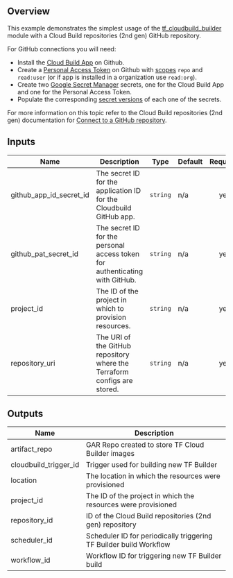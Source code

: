 ## Overview

This example demonstrates the simplest usage of the [tf_cloudbuild_builder](../../modules/tf_cloudbuild_builder/) module with a Cloud Build repositories (2nd gen) GitHub repository.

For GitHub connections you will need:

- Install the [Cloud Build App](https://github.com/apps/google-cloud-build) on Github.
- Create a [Personal Access Token](https://docs.github.com/en/authentication/keeping-your-account-and-data-secure/creating-a-personal-access-token) on Github with [scopes](https://docs.github.com/en/apps/oauth-apps/building-oauth-apps/scopes-for-oauth-apps#available-scopes) `repo` and `read:user` (or if app is installed in a organization use `read:org`).
- Create two [Google Secret Manager](https://cloud.google.com/secret-manager/docs/overview) secrets, one for the Cloud Build App and one for the Personal Access Token.
- Populate the corresponding [secret versions](https://cloud.google.com/secret-manager/docs/add-secret-version) of each one of the secrets.

For more information on this topic refer to the Cloud Build repositories (2nd gen) documentation for
[Connect to a GitHub repository](https://cloud.google.com/build/docs/automating-builds/github/connect-repo-github?generation=2nd-gen).

<!-- BEGINNING OF PRE-COMMIT-TERRAFORM DOCS HOOK -->
## Inputs

| Name | Description | Type | Default | Required |
|------|-------------|------|---------|:--------:|
| github\_app\_id\_secret\_id | The secret ID for the application ID for the Cloudbuild GitHub app. | `string` | n/a | yes |
| github\_pat\_secret\_id | The secret ID for the personal access token for authenticating with GitHub. | `string` | n/a | yes |
| project\_id | The ID of the project in which to provision resources. | `string` | n/a | yes |
| repository\_uri | The URI of the GitHub repository where the Terraform configs are stored. | `string` | n/a | yes |

## Outputs

| Name | Description |
|------|-------------|
| artifact\_repo | GAR Repo created to store TF Cloud Builder images |
| cloudbuild\_trigger\_id | Trigger used for building new TF Builder |
| location | The location in which the resources were provisioned |
| project\_id | The ID of the project in which the resources were provisioned |
| repository\_id | ID of the Cloud Build repositories (2nd gen) repository |
| scheduler\_id | Scheduler ID for periodically triggering TF Builder build Workflow |
| workflow\_id | Workflow ID for triggering new TF Builder build |

<!-- END OF PRE-COMMIT-TERRAFORM DOCS HOOK -->
